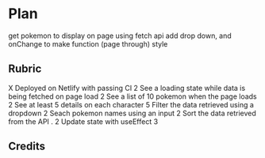 # Plan

get pokemon to display on page using fetch api
add drop down, and onChange to make function (page through)
style

## Rubric

X Deployed on Netlify with passing CI	2
See a loading state while data is being fetched on page load	2
See a list of 10 pokemon when the page loads	2
See at least 5 details on each character	5
Filter the data retrieved using a dropdown	2
Seach pokemon names using an input	2
Sort the data retrieved from the API	. 2
Update state with useEffect	3

## Credits
